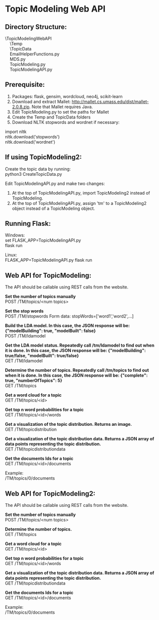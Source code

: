 # Topic Modeling Web API

## Directory Structure:


\TopicModelingWebAPI<br>
&nbsp;&nbsp;&nbsp;&nbsp;\Temp<br>
&nbsp;&nbsp;&nbsp;&nbsp;\TopicData<br>
&nbsp;&nbsp;&nbsp;&nbsp;EmailHelperFunctions.py<br>
&nbsp;&nbsp;&nbsp;&nbsp;MDS.py<br>
&nbsp;&nbsp;&nbsp;&nbsp;TopicModeling.py<br>
&nbsp;&nbsp;&nbsp;&nbsp;TopicModelingAPI.py<br>

## Prerequisite:
1. Packages: flask, gensim, wordcloud, neo4j, scikit-learn
2. Download and extract Mallet: http://mallet.cs.umass.edu/dist/mallet-2.0.8.zip.  Note that Mallet requires Java.
3. Edit TopicModeling.py to set the paths for Mallet
4. Create the Temp and TopicData folders
5. Download NLTK stopwords and wordnet if necessary:

import nltk<br>
nltk.download('stopwords')<br>
nltk.download('wordnet')<br>

## If using TopicModeling2:

Create the topic data by running:<br>
python3 CreateTopicData.py<br>

Edit TopicModelingAPI.py and make two changes:
1. At the top of TopicModelingAPI.py, import TopicModeling2 instead of TopicModeling.
2. At the top of TopicModelingAPI.py, assign 'tm' to a TopicModeling2 object instead of a TopicModeling object.

## Running Flask:

Windows:<br>
set FLASK_APP=TopicModelingAPI.py<br>
flask run<br>

Linux:<br>
FLASK_APP=TopicModelingAPI.py flask run<br>

## Web API for TopicModeling:

The API should be callable using REST calls from the website.

**Set the number of topics manually**<br>
POST	/TM/topics/\<num topics\>

**Set the stop words**<br>
POST	/TM/stopwords
Form data: stopWords=['word1','word2',...]

**Build the LDA model. In this case, the JSON response will be: {"modelBuilding": true, "modelBuilt": false}**<br>
POST	/TM/ldamodel<br>

**Get the LDA model status. Repeatedly call /tm/ldamodel to find out when it is done. In this case, the JSON response will be: {"modelBuilding": true/false, "modelBuilt": true/false}**<br>
GET	/TM/ldamodel<br>

**Determine the number of topics.  Repeatedly call /tm/topics to find out when it is done. In this case, the JSON response will be: {"complete": true, "numberOfTopics": 5}**<br>
GET	/TM/topics<br>

**Get a word cloud for a topic**<br>
GET	/TM/topics/\<id\>

**Get top n word probabilities for a topic**<br>
GET	/TM/topics/\<id\>/words

**Get a visualization of the topic distribution. Returns an image.**<br>
GET	/TM/topicdistribution<br>

**Get a visualization of the topic distribution data. Returns a JSON array of data points representing the topic distribution.**<br>
GET	/TM/topicdistributiondata<br>

**Get the documents Ids for a topic**<br>
GET	/TM/topics/\<id\>/documents

Example:<br>
/TM/topics/0/documents<br>

## Web API for TopicModeling2:

The API should be callable using REST calls from the website.

**Set the number of topics manually**<br>
POST	/TM/topics/\<num topics\>

**Determine the number of topics.**<br>
GET	/TM/topics<br>

**Get a word cloud for a topic**<br>
GET	/TM/topics/\<id\>

**Get top n word probabilities for a topic**<br>
GET	/TM/topics/\<id\>/words

**Get a visualization of the topic distribution data. Returns a JSON array of data points representing the topic distribution.**<br>
GET	/TM/topicdistributiondata<br>

**Get the documents Ids for a topic**<br>
GET	/TM/topics/\<id\>/documents

Example:<br>
/TM/topics/0/documents
